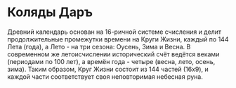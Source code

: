 # Коляды Даръ
Древний календарь основан на 16-ричной системе счисления и делит продолжительные промежутки времени на Круги Жизни, каждый по 144 Лета (года), а Лето - на три сезона: Оусень, Зима и Весна. В современном же летоисчислении исторический счёт ведётся веками (периодами по 100 лет), а времён года - четыре (весна, лето, осень, зима). Таким образом, Круг Жизни состоит из 144 частей (16x9), и каждой части соответствует своя неповторимая небесная руна.
